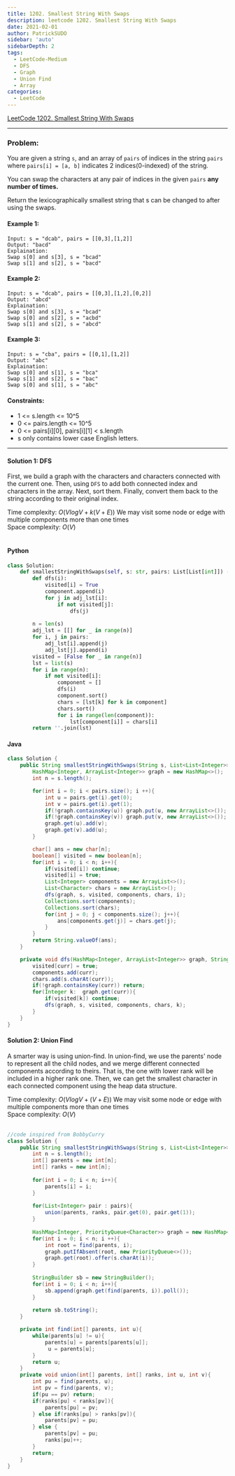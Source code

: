 ```yaml
---
title: 1202. Smallest String With Swaps
description: leetcode 1202. Smallest String With Swaps
date: 2021-02-01
author: PatrickSUDO
sidebar: 'auto'
sidebarDepth: 2
tags: 
  - LeetCode-Medium
  - DFS
  - Graph
  - Union Find
  - Array
categories:
  - LeetCode
---
```

[LeetCode 1202. Smallest String With Swaps](https://leetcode.com/problems/keys-and-rooms/)

---
### Problem: <br/>

You are given a string `s`, and an array of `pairs` of indices in the string `pairs` where `pairs[i] = [a, b]` indicates 2 indices(0-indexed) of the string.

You can swap the characters at any pair of indices in the given `pairs` **any number of times.**

Return the lexicographically smallest string that s can be changed to after using the swaps.

#### Example 1:

    Input: s = "dcab", pairs = [[0,3],[1,2]]
    Output: "bacd"
    Explaination: 
    Swap s[0] and s[3], s = "bcad"
    Swap s[1] and s[2], s = "bacd"

#### Example 2:

    Input: s = "dcab", pairs = [[0,3],[1,2],[0,2]]
    Output: "abcd"
    Explaination: 
    Swap s[0] and s[3], s = "bcad"
    Swap s[0] and s[2], s = "acbd"
    Swap s[1] and s[2], s = "abcd"

#### Example 3:

    Input: s = "cba", pairs = [[0,1],[1,2]]
    Output: "abc"
    Explaination: 
    Swap s[0] and s[1], s = "bca"
    Swap s[1] and s[2], s = "bac"
    Swap s[0] and s[1], s = "abc"


#### Constraints:

- 1 <= s.length <= 10^5
- 0 <= pairs.length <= 10^5
- 0 <= pairs[i][0], pairs[i][1] < s.length
- s only contains lower case English letters.

---

#### Solution 1: DFS</br>

First, we build a graph with the characters and characters connected with the current one. Then, using `DFS` to add both connected index and characters in the array. Next, sort them. Finally, convert them back to the string according to their original index.


Time complexity: $O(VlogV + k(V+E))$ We may visit some node or edge with multiple components more than one times</br>
Space complexity: $O(V)$ 
</br>
</br>


#### Python

```python
class Solution:
    def smallestStringWithSwaps(self, s: str, pairs: List[List[int]]) -> str:
        def dfs(i):
            visited[i] = True
            component.append(i)
            for j in adj_lst[i]:
                if not visited[j]:
                    dfs(j)
            
        n = len(s)
        adj_lst = [[] for _ in range(n)]
        for i, j in pairs:
            adj_lst[i].append(j)
            adj_lst[j].append(i)
        visited = [False for _ in range(n)]
        lst = list(s)
        for i in range(n):
            if not visited[i]:
                component = []
                dfs(i)
                component.sort()
                chars = [lst[k] for k in component]
                chars.sort()
                for i in range(len(component)):
                    lst[component[i]] = chars[i]
        return ''.join(lst)
```

#### Java

```java
class Solution {
    public String smallestStringWithSwaps(String s, List<List<Integer>> pairs) {
        HashMap<Integer, ArrayList<Integer>> graph = new HashMap<>();
        int n = s.length();

        for(int i = 0; i < pairs.size(); i ++){
            int u = pairs.get(i).get(0);
            int v = pairs.get(i).get(1);
            if(!graph.containsKey(u)) graph.put(u, new ArrayList<>());
            if(!graph.containsKey(v)) graph.put(v, new ArrayList<>());
            graph.get(u).add(v);
            graph.get(v).add(u);
        }

        char[] ans = new char[n];
        boolean[] visited = new boolean[n];
        for(int i = 0; i < n; i++){
            if(visited[i]) continue;
            visited[i] = true;
            List<Integer> components = new ArrayList<>();
            List<Character> chars = new ArrayList<>();
            dfs(graph, s, visited, components, chars, i);
            Collections.sort(components);
            Collections.sort(chars);
            for(int j = 0; j < components.size(); j++){
                ans[components.get(j)] = chars.get(j);
            }
        }
        return String.valueOf(ans);
    }

    private void dfs(HashMap<Integer, ArrayList<Integer>> graph, String s, boolean[] visited , List<Integer> components, List<Character> chars, int curr){
        visited[curr] = true;
        components.add(curr);
        chars.add(s.charAt(curr));
        if(!graph.containsKey(curr)) return;
        for(Integer k:  graph.get(curr)){
            if(visited[k]) continue;
            dfs(graph, s, visited, components, chars, k);
        }
    }
}
```

#### Solution 2: Union Find </br>

A smarter way is using union-find. In union-find, we use the parents' node to represent all the child nodes, and we merge different connected components according to theirs. That is, the one with lower rank will be included in a higher rank one. Then, we can get the smallest character in each connected component using the heap data structure.

Time complexity: $O(VlogV + (V+E))$ We may visit some node or edge with multiple components more than one times</br>
Space complexity: $O(V)$ 
</br>
</br>

```java
//code inspired from BobbyCurry
class Solution {
    public String smallestStringWithSwaps(String s, List<List<Integer>> pairs) {
        int n = s.length();
        int[] parents = new int[n];
        int[] ranks = new int[n];
        
        for(int i = 0; i < n; i++){
            parents[i] = i;
        }
        
        for(List<Integer> pair : pairs){
            union(parents, ranks, pair.get(0), pair.get(1));
        }
        
        HashMap<Integer, PriorityQueue<Character>> graph = new HashMap<>();
        for(int i = 0; i < n; i ++){
            int root = find(parents, i);
            graph.putIfAbsent(root, new PriorityQueue<>());
            graph.get(root).offer(s.charAt(i));
        }
        
        StringBuilder sb = new StringBuilder();
        for(int i = 0; i < n; i++){
            sb.append(graph.get(find(parents, i)).poll());
        }
        
        return sb.toString();
    }

    private int find(int[] parents, int u){
        while(parents[u] != u){
            parents[u] = parents[parents[u]];
             u = parents[u];
        }
        return u;
    }
    private void union(int[] parents, int[] ranks, int u, int v){
        int pu = find(parents, u);
        int pv = find(parents, v);
        if(pu == pv) return;
        if(ranks[pu] < ranks[pv]){
            parents[pu] = pv;
        } else if(ranks[pu] > ranks[pv]){
            parents[pv] = pu;
        } else {
            parents[pv] = pu;
            ranks[pu]++;
        }
        return;
    }
}
```

<Disqus shortname="patricksudo" />